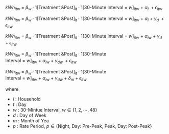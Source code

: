 $kWh_{itw} \ = \ \beta_{w} \cdot 1[\text{Treatment \& Post}]_{it} \cdot 1[\text{30-Minute Interval} \ = \ w]_{itw} \ + \ \alpha_{i} \ + \epsilon_{itw}$​

$kWh_{itw} \ = \ \beta_{w} \cdot 1[\text{Treatment \& Post}]_{it} \cdot 1[\text{30-Minute Interval} \ = \ w]_{itw} \ + \ \alpha_{i} \ + \ \gamma_{d} \ + \epsilon_{itw}$​

$kWh_{itw} \ = \ \beta_{w} \cdot 1[\text{Treatment \& Post}]_{it} \cdot 1[\text{30-Minute Interval} \ = \ w]_{itw} \ + \ \alpha_{iw} \ + \ \gamma_{d} \ + \epsilon_{itw}$​

$kWh_{itw} \ = \ \beta_{w} \cdot 1[\text{Treatment \& Post}]_{it} \cdot 1[\text{30-Minute Interval} \ = \ w]_{itw} \ + \ \alpha_{iw} \ + \ \gamma_{dw} \ + \epsilon_{itw}$​

$kWh_{itw} \ = \ \beta_{w} \cdot 1[\text{Treatment \& Post}]_{it} \cdot 1[\text{30-Minute Interval} \ = \ w]_{itw} \ + \ \alpha_{iw} \ + \ \gamma_{dw} \ + \ \delta_{m} + \epsilon_{itw}$​



where

- $i$ :  Household
- $t$ :  Day
- $w$ :  30-Mintue Interval, $w \in \{ 1, 2, \cdots, 48 \}$
- $d$ :  Day of Week
- $m$ :  Month of Yea
- $p$ :  Rate Period, $p \in \{ \text{Night, Day: Pre-Peak, Peak, Day: Post-Peak} \}$

